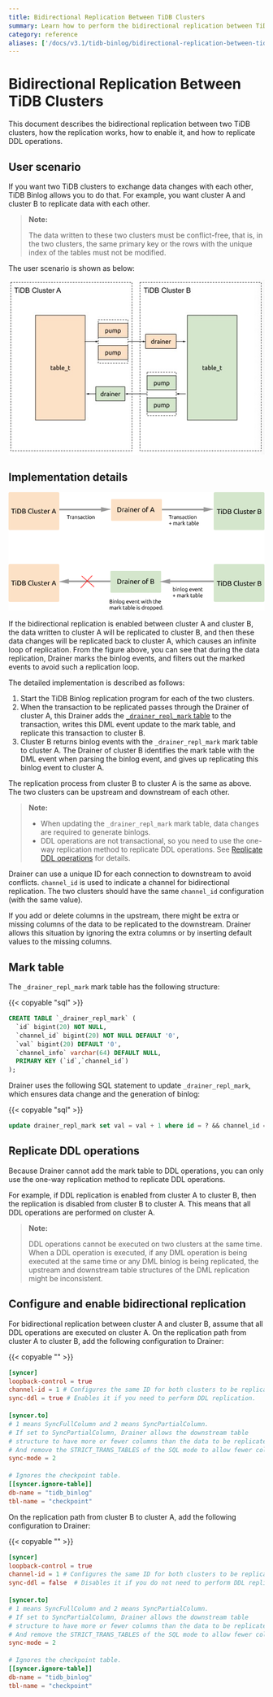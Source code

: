 ```yaml
---
title: Bidirectional Replication Between TiDB Clusters
summary: Learn how to perform the bidirectional replication between TiDB clusters.
category: reference
aliases: ['/docs/v3.1/tidb-binlog/bidirectional-replication-between-tidb-clusters/','/docs/v3.1/reference/tidb-binlog/bidirectional-replication/']
---
```


# Bidirectional Replication Between TiDB Clusters

This document describes the bidirectional replication between two TiDB clusters, how the replication works, how to enable it, and how to replicate DDL operations.

## User scenario

If you want two TiDB clusters to exchange data changes with each other, TiDB Binlog allows you to do that. For example, you want cluster A and cluster B to replicate data with each other.

> **Note:**
>
> The data written to these two clusters must be conflict-free, that is, in the two clusters, the same primary key or the rows with the unique index of the tables must not be modified.

The user scenario is shown as below:

![Architect](/media/binlog/bi-repl1.jpg)

## Implementation details

![Mark Table](/media/binlog/bi-repl2.png)

If the bidirectional replication is enabled between cluster A and cluster B, the data written to cluster A will be replicated to cluster B, and then these data changes will be replicated back to cluster A, which causes an infinite loop of replication. From the figure above, you can see that during the data replication, Drainer marks the binlog events, and filters out the marked events to avoid such a replication loop.

The detailed implementation is described as follows:

1. Start the TiDB Binlog replication program for each of the two clusters.
2. When the transaction to be replicated passes through the Drainer of cluster A, this Drainer adds the [`_drainer_repl_mark` table](#mark-table) to the transaction, writes this DML event update to the mark table, and replicate this transaction to cluster B.
3. Cluster B returns binlog events with the `_drainer_repl_mark` mark table to cluster A. The Drainer of cluster B identifies the mark table with the DML event when parsing the binlog event, and gives up replicating this binlog event to cluster A.

The replication process from cluster B to cluster A is the same as above. The two clusters can be upstream and downstream of each other.

> **Note:**
>
> * When updating the `_drainer_repl_mark` mark table, data changes are required to generate binlogs.
> * DDL operations are not transactional, so you need to use the one-way replication method to replicate DDL operations. See [Replicate DDL operations](#replicate-ddl-operations) for details.

Drainer can use a unique ID for each connection to downstream to avoid conflicts. `channel_id` is used to indicate a channel for bidirectional replication. The two clusters should have the same `channel_id` configuration (with the same value).

If you add or delete columns in the upstream, there might be extra or missing columns of the data to be replicated to the downstream. Drainer allows this situation by ignoring the extra columns or by inserting default values to the missing columns.

## Mark table

The `_drainer_repl_mark` mark table has the following structure:

{{< copyable "sql" >}}

```sql
CREATE TABLE `_drainer_repl_mark` (
  `id` bigint(20) NOT NULL,
  `channel_id` bigint(20) NOT NULL DEFAULT '0',
  `val` bigint(20) DEFAULT '0',
  `channel_info` varchar(64) DEFAULT NULL,
  PRIMARY KEY (`id`,`channel_id`)
);
```

Drainer uses the following SQL statement to update `_drainer_repl_mark`, which ensures data change and the generation of binlog:

{{< copyable "sql" >}}

```sql
update drainer_repl_mark set val = val + 1 where id = ? && channel_id = ?;
```

## Replicate DDL operations

Because Drainer cannot add the mark table to DDL operations, you can only use the one-way replication method to replicate DDL operations.

For example, if DDL replication is enabled from cluster A to cluster B, then the replication is disabled from cluster B to cluster A. This means that all DDL operations are performed on cluster A.

> **Note:**
>
> DDL operations cannot be executed on two clusters at the same time. When a DDL operation is executed, if any DML operation is being executed at the same time or any DML binlog is being replicated, the upstream and downstream table structures of the DML replication might be inconsistent.

## Configure and enable bidirectional replication

For bidirectional replication between cluster A and cluster B, assume that all DDL operations are executed on cluster A. On the replication path from cluster A to cluster B, add the following configuration to Drainer:

{{< copyable "" >}}

```toml
[syncer]
loopback-control = true
channel-id = 1 # Configures the same ID for both clusters to be replicated.
sync-ddl = true # Enables it if you need to perform DDL replication.

[syncer.to]
# 1 means SyncFullColumn and 2 means SyncPartialColumn.
# If set to SyncPartialColumn, Drainer allows the downstream table
# structure to have more or fewer columns than the data to be replicated
# And remove the STRICT_TRANS_TABLES of the SQL mode to allow fewer columns, and insert zero values to the downstream.
sync-mode = 2

# Ignores the checkpoint table.
[[syncer.ignore-table]]
db-name = "tidb_binlog"
tbl-name = "checkpoint"
```

On the replication path from cluster B to cluster A, add the following configuration to Drainer:

{{< copyable "" >}}

```toml
[syncer]
loopback-control = true
channel-id = 1 # Configures the same ID for both clusters to be replicated.
sync-ddl = false  # Disables it if you do not need to perform DDL replication.

[syncer.to]
# 1 means SyncFullColumn and 2 means SyncPartialColumn.
# If set to SyncPartialColumn, Drainer allows the downstream table
# structure to have more or fewer columns than the data to be replicated
# And remove the STRICT_TRANS_TABLES of the SQL mode to allow fewer columns, and insert zero values to the downstream.
sync-mode = 2

# Ignores the checkpoint table.
[[syncer.ignore-table]]
db-name = "tidb_binlog"
tbl-name = "checkpoint"
```
